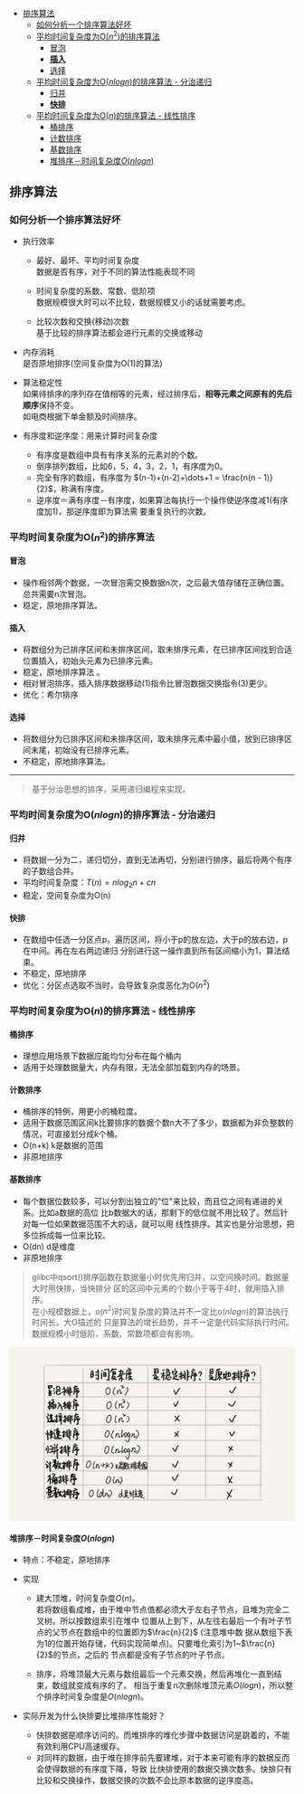 
<!-- vim-markdown-toc GFM -->

- [排序算法](#排序算法)
  - [如何分析一个排序算法好坏](#如何分析一个排序算法好坏)
  - [平均时间复杂度为O($n^2$)的排序算法](#平均时间复杂度为on2的排序算法)
    - [冒泡](#冒泡)
    - [**插入**](#插入)
    - [选择](#选择)
  - [平均时间复杂度为O($nlogn$)的排序算法 - 分治递归](#平均时间复杂度为onlogn的排序算法---分治递归)
    - [归并](#归并)
    - [**快排**](#快排)
  - [平均时间复杂度为O($n$)的排序算法 - 线性排序](#平均时间复杂度为on的排序算法---线性排序)
    - [桶排序](#桶排序)
    - [计数排序](#计数排序)
    - [基数排序](#基数排序)
    - [堆排序－时间复杂度$O(nlogn)$](#堆排序时间复杂度onlogn)

<!-- vim-markdown-toc -->


## 排序算法

### 如何分析一个排序算法好坏
- 执行效率
  - 最好、最坏、平均时间复杂度  
    数据是否有序，对于不同的算法性能表现不同

  - 时间复杂度的系数、常数、低阶项  
    数据规模很大时可以不比较，数据规模又小的话就需要考虑。

  - 比较次数和交换(移动)次数  
    基于比较的排序算法都会进行元素的交换或移动

- 内存消耗  
  是否原地排序(空间复杂度为O(1)的算法)

- 算法稳定性  
  如果待排序的序列存在值相等的元素，经过排序后，**相等元素之间原有的先后顺序**保持不变。  
  如电商根据下单金额及时间排序。

- 有序度和逆序度：用来计算时间复杂度
  - 有序度是数组中具有有序关系的元素对的个数。
  - 倒序排列数组，比如6，5，4，3，2，1，有序度为0。
  - 完全有序的数组，有序度为 $(n-1)+(n-2)+\dots+1 = \frac{n(n - 1)}{2}$，称满有序度。
  - 逆序度＝满有序度－有序度，如果算法每执行一个操作使逆序度减1(有序度加1)，那逆序度即为算法需
    要重复执行的次数。


### 平均时间复杂度为O($n^2$)的排序算法
#### 冒泡
- 操作相邻两个数据，一次冒泡需交换数据n次，之后最大值存储在正确位置。总共需要n次冒泡。
- 稳定，原地排序算法。


#### **插入**
- 将数组分为已排序区间和未排序区间，取未排序元素，在已排序区间找到合适位置插入，初始头元素为已排序元素。
- 稳定，原地排序算法 。
- 相对冒泡排序，插入排序数据移动(1)指令比冒泡数据交换指令(3)更少。
- 优化：希尔排序


#### 选择
- 将数组分为已排序区间和未排序区间，取未排序元素中最小值，放到已排序区间末尾，初始没有已排序元素。
- 不稳定，原地排序算法。

---


> 基于分治思想的排序，采用递归编程来实现。

### 平均时间复杂度为O($nlogn$)的排序算法 - 分治递归
#### 归并
- 将数据一分为二，递归切分，直到无法再切，分别进行排序，最后将两个有序的子数组合并。
- 平均时间复杂度：$T(n)=nlog_2n+cn$
- 稳定，空间复杂度为O(n)


#### **快排**
- 在数组中任选一分区点p，遍历区间，将小于p的放左边，大于p的放右边，p在中间。再在左右两边递归
  分别进行这一操作直到所有区间缩小为1，算法结束。
- 不稳定，原地排序
- 优化：分区点选取不当时，会导致复杂度恶化为O($n^2$)


### 平均时间复杂度为O($n$)的排序算法 - 线性排序
#### 桶排序
- 理想应用场景下数据应能均匀分布在每个桶内
- 适用于处理数据量大，内存有限，无法全部加载到内存的场景。


#### 计数排序
- 桶排序的特例，用更小的桶粒度。
- 适用于数据范围区间k比要排序的数据个数n大不了多少，数据都为非负整数的情况，可直接划分成k个桶。
- O(n+k) k是数据的范围
- 非原地排序


#### 基数排序
- 每个数据位数较多，可以分割出独立的"位"来比较，而且位之间有递进的关系。比如a数据的高位
  比b数据大的话，那剩下的低位就不用比较了。然后针对每一位如果数据范围不大的话，就可以用
  线性排序。其实也是分治思想，把多位拆成每一位来比较。
- O(dn) d是维度
- 非原地排序

> glibc中qsort()排序函数在数据量小时优先用归并，以空间换时间。数据量大时用快排，当快排分
  区的区间中元素的个数小于等于4时，就用插入排序。  
  在小规模数据上，o($n^2$)时间复杂度的算法并不一定比o($nlogn$)的算法执行时间长，大O描述的
  只是算法的增长趋势，并不一定是代码实际执行时间。数据规模小时低阶、系数、常数项都会有影响。

  <img align="center" src="../9.Resources/sort-algo.jpg" width=600 >


#### 堆排序－时间复杂度$O(nlogn)$
- 特点：不稳定，原地排序

- 实现
  - 建大顶堆，时间复杂度$O(n)$。  
    若将数组看成堆，由于堆中节点值都必须大于左右子节点，且堆为完全二叉树。所以按数组索引在堆中
    位置从上到下，从左往右最后一个有叶子节点的父节点在数组中的位置即为$\frac{n}{2}$ (注意堆中数
    据从数组下表为1的位置开始存储，代码实现简单点)。只要堆化索引为1~$\frac{n}{2}$的节点，之后的
    节点都是没有子节点的叶子节点。

  - 排序，将堆顶最大元素与数组最后一个元素交换，然后再堆化一直到结束，数组就变成有序的了。
    相当于重复n次删除堆顶元素$O(logn)$，所以整个排序时间复杂度是$O(nlogn)$。

- 实际开发为什么快排要比堆排序性能好？
  - 快排数据是顺序访问的。而堆排序的堆化步骤中数据访问是跳着的，不能有效利用CPU高速缓存。
  - 对同样的数据，由于堆在排序前先要建堆，对于本来可能有序的数据反而会使得数据的有序度下降，导致
    比快排使用的数据交换次数多。快排只有比较和交换操作，数据交换的次数不会比原本数据的逆序度高。

